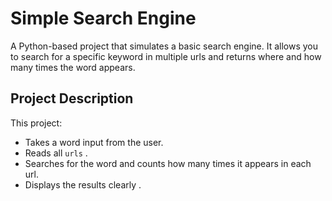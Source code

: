 # Simple Search Engine

A Python-based project that simulates a basic search engine.
It allows you to search for a specific keyword in multiple urls and returns where and how many times the word appears.

## Project Description

This project:
- Takes a word input from the user.
- Reads all `urls` .
- Searches for the word and counts how many times it appears in each url.
- Displays the results clearly .

